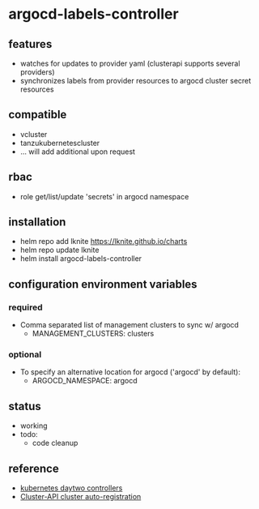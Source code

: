 # argocd-labels-controller

## features ##
- watches for updates to provider yaml (clusterapi supports several providers)
- synchronizes labels from provider resources to argocd cluster secret resources

## compatible ##
- vcluster
- tanzukubernetescluster
- ... will add additional upon request

## rbac ##
- role get/list/update 'secrets' in argocd namespace

## installation ##
- helm repo add lknite https://lknite.github.io/charts
- helm repo update lknite
- helm install argocd-labels-controller

## configuration environment variables ##

### required ###
- Comma separated list of management clusters to sync w/ argocd
  - MANAGEMENT_CLUSTERS: clusters

### optional ###
- To specify an alternative location for argocd ('argocd' by default):
  - ARGOCD_NAMESPACE: argocd
  
## status ##
- working
- todo:
  - code cleanup

## reference ##
- [kubernetes daytwo controllers](https://www.travisloyd.xyz/2023/07/08/kubernetes-daytwo-controllers/)
- [Cluster-API cluster auto-registration](https://github.com/argoproj/argo-cd/issues/9033)

